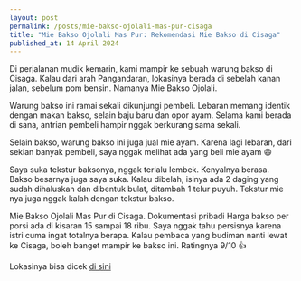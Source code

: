 ```yaml
---
layout: post
permalink: /posts/mie-bakso-ojolali-mas-pur-cisaga
title: "Mie Bakso Ojolali Mas Pur: Rekomendasi Mie Bakso di Cisaga"
published_at: 14 April 2024
---
```


Di perjalanan mudik kemarin, kami mampir ke sebuah warung bakso di Cisaga. Kalau dari arah Pangandaran, lokasinya berada di sebelah kanan jalan, sebelum pom bensin. Namanya Mie Bakso Ojolali.

Warung bakso ini ramai sekali dikunjungi pembeli. Lebaran memang identik dengan makan bakso, selain baju baru dan opor ayam. Selama kami berada di sana, antrian pembeli hampir nggak berkurang sama sekali.

Selain bakso, warung bakso ini juga jual mie ayam. Karena lagi lebaran, dari sekian banyak pembeli, saya nggak melihat ada yang beli mie ayam 😄

Saya suka tekstur baksonya, nggak terlalu lembek. Kenyalnya berasa. Bakso besarnya juga saya suka. Kalau dibelah, isinya ada 2 daging yang sudah dihaluskan dan dibentuk bulat, ditambah 1 telur puyuh. Tekstur mie nya juga nggak kalah dengan tekstur bakso.


Mie Bakso Ojolali Mas Pur di Cisaga. Dokumentasi pribadi
Harga bakso per porsi ada di kisaran 15 sampai 18 ribu. Saya nggak tahu persisnya karena istri cuma ingat totalnya berapa. Kalau pembaca yang budiman nanti lewat ke Cisaga, boleh banget mampir ke bakso ini. Ratingnya 9/10 👍

Lokasinya bisa dicek [di sini](https://maps.app.goo.gl/RpenMMuVoK2E2aD7A)